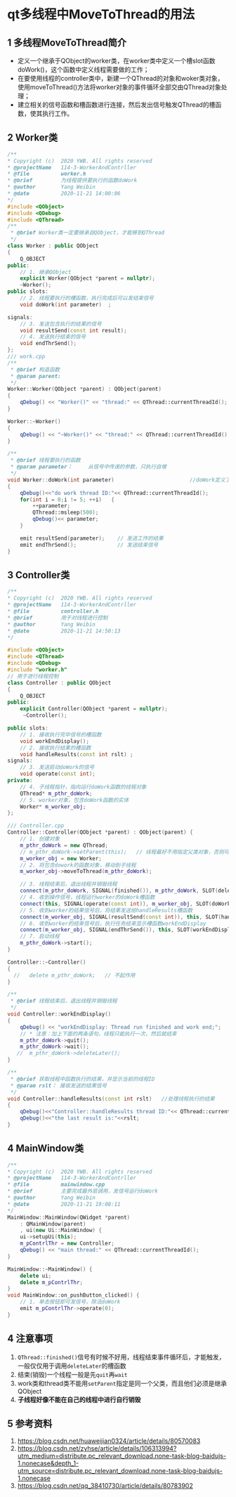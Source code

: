 # qt多线程中MoveToThread的用法   

## 1 多线程MoveToThread简介      
- 定义一个继承于QObject的worker类，在worker类中定义一个槽slot函数doWork()，这个函数中定义线程需要做的工作；    
- 在要使用线程的controller类中，新建一个QThread的对象和woker类对象，使用moveToThread()方法将worker对象的事件循环全部交由QThread对象处理；   
- 建立相关的信号函数和槽函数进行连接，然后发出信号触发QThread的槽函数，使其执行工作。  

## 2 Worker类     
```C++
/**
* Copyright (c)  2020 YWB. All rights reserved
* @projectName   114-3-WorkerAndContrller
* @file          worker.h
* @brief         为线程提供要执行的函数doWork
* @author        Yang Weibin
* @date          2020-11-21 14:00:06
*/
#include <QObject>
#include <QDebug>
#include <QThread>
/**
 * @brief Worker类一定要继承自QObject，才能移到QThread
 */
class Worker : public QObject
{
    Q_OBJECT
public:
    // 1. 继承QObject
    explicit Worker(QObject *parent = nullptr);
    ~Worker();
public slots:
    // 2. 线程要执行的槽函数，执行完成后可以发结束信号
    void doWork(int parameter)  ;

signals:
    // 3. 发送包含执行的结果的信号
    void resultSend(const int result);
    // 4. 发送执行结束的信号
    void endThrSend();
};
/// work.cpp
/**
 * @brief 构造函数
 * @param parent:  
 */
Worker::Worker(QObject *parent) : QObject(parent)
{
    qDebug() << "Worker()" << "thread:" << QThread::currentThreadId();
}

Worker::~Worker()
{
    qDebug() << "~Worker()" << "thread:" << QThread::currentThreadId();
}

/**
 * @brief 线程要执行的函数
 * @param parameter：     从信号中传递的参数，只执行自增
 */
void Worker::doWork(int parameter)                        //doWork定义了线程要执行的操作
{
    qDebug()<<"do work thread ID:"<< QThread::currentThreadId();
    for(int i = 0;i != 5; ++i)   {
        ++parameter;
        QThread::msleep(500);
        qDebug()<< parameter;
    }

    emit resultSend(parameter);    // 发送工作的结果
    emit endThrSend();             // 发送结束信号
}

```

## 3 Controller类   
```C++
/**
* Copyright (c)  2020 YWB. All rights reserved
* @projectName   114-3-WorkerAndContrller
* @file          controller.h
* @brief         用于对线程进行控制
* @author        Yang Weibin
* @date          2020-11-21 14:50:13
*/

#include <QObject>
#include <QThread>
#include <QDebug>
#include "worker.h"
// 用于进行线程控制
class Controller : public QObject
{
    Q_OBJECT
public:
    explicit Controller(QObject *parent = nullptr);
     ~Controller();

public slots:
    // 1. 接收执行完毕信号的槽函数
    void workEndDisplay();
    // 2. 接收执行结果的槽函数
    void handleResults(const int rslt) ;
signals:
    // 3. 发送启动doWork的信号
    void operate(const int);
private:
    // 4. 子线程指针，指向运行doWork函数的线程对象
    QThread* m_pthr_doWork;
    // 5. worker对象，包含doWork函数的实体
    Worker* m_worker_obj;
};

/// Controller.cpp
Controller::Controller(QObject *parent) : QObject(parent) {
    // 1. 创建对象
    m_pthr_doWork = new QThread;
    // m_pthr_doWork->setParent(this);   // 线程最好不用指定父类对象，否则可能内出错
    m_worker_obj = new Worker;
    // 2. 将包含dowork的函数对象，移动到子线程
    m_worker_obj->moveToThread(m_pthr_doWork);

    // 3. 线程结束后，退出线程并销毁线程
    connect(m_pthr_doWork, SIGNAL(finished()), m_pthr_doWork, SLOT(deleteLater()));
    // 4. 收到操作信号，线程运行worker的doWork槽函数
    connect(this, SIGNAL(operate(const int)), m_worker_obj, SLOT(doWork(int )));
    // 5. 收到worker的结果信号后，将结果发送给handleResults槽函数
    connect(m_worker_obj, SIGNAL(resultSend(const int)), this, SLOT(handleResults(const int)));
    // 6. 收到worker的结束信号后，执行任务结束显示槽函数workEndDisplay
    connect(m_worker_obj, SIGNAL(endThrSend()), this, SLOT(workEndDisplay()));
    // 7. 启动线程
    m_pthr_doWork->start();
}

Controller::~Controller()
{
  //   delete m_pthr_doWork;   // 不起作用
}

/**
 * @brief 线程结束后，退出线程并销毁线程
 */
void Controller::workEndDisplay()
{
    qDebug() << "workEndDisplay: Thread run finished and work end;";
    // * 注意：加上下面的两条语句，线程只能执行一次，然后就结束
    m_pthr_doWork->quit();
    m_pthr_doWork->wait();
   //  m_pthr_doWork->deleteLater();
}

/**
 * @brief 获取线程中函数执行的结果，并显示当前的线程ID
 * @param rslt： 接收发送的结果信号
 */
void Controller::handleResults(const int rslt)   //处理线程执行的结果
{
    qDebug()<<"Controller::handleResults thread ID:"<< QThread::currentThreadId()<<'\n';
    qDebug()<<"the last result is:"<<rslt;
}
```
## 4 MainWindow类   

```C++
/**
* Copyright (c)  2020 YWB. All rights reserved
* @projectName   114-3-WorkerAndContrller
* @file          mainwindow.cpp
* @brief         主要完成最外层调用，发信号运行doWork
* @author        Yang Weibin
* @date          2020-11-21 19:08:11
*/
MainWindow::MainWindow(QWidget *parent)
    : QMainWindow(parent)
    , ui(new Ui::MainWindow) {
    ui->setupUi(this);
    m_pContrlThr = new Controller;
    qDebug() << "main thread:" << QThread::currentThreadId();
}

MainWindow::~MainWindow() {
    delete ui;
    delete m_pContrlThr;
}
void MainWindow::on_pushButton_clicked() {
    // 1. 单击按钮即可发信号，除法doWork
    emit m_pContrlThr->operate(0);
}
```

## 4 注意事项   
1. `QThread::finished()`信号有时候不好用，线程结束事件循环后，才能触发，一般仅仅用于调用`deleteLater`的槽函数   
2. 结束(销毁)一个线程一般是先`quit`再`wait`    
3. work类和thread类不能用`setParent`指定是同一个父类，而且他们必须是继承QObject    
4. **子线程好像不能在自己的线程中进行自行销毁**   


## 5 参考资料   
1. https://blog.csdn.net/huaweijian0324/article/details/80570083   
2. https://blog.csdn.net/zyhse/article/details/106313994?utm_medium=distribute.pc_relevant_download.none-task-blog-baidujs-1.nonecase&depth_1-utm_source=distribute.pc_relevant_download.none-task-blog-baidujs-1.nonecase   
3. https://blog.csdn.net/qq_38410730/article/details/80783902    